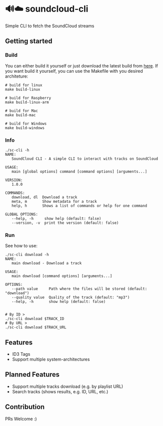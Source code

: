 # 🔊☁️ soundcloud-cli
Simple CLI to fetch the SoundCloud streams

## Getting started

### Build
You can either build it yourself or just download the latest build from [here](https://github.com/timoknapp/soundcloud-cli/actions?query=workflow%3ASoundCloud-CLI). If you want build it yourself, you can use the Makefile with you desired architeture:

```
# build for linux
make build-linux

# build for Raspberry
make build-linux-arm

# build for Mac
make build-mac

# build for Windows
make build-windows
```

### Info
```
./sc-cli -h
NAME:
   SoundCloud CLI - A simple CLI to interact with tracks on SoundCloud

USAGE:
   main [global options] command [command options] [arguments...]

VERSION:
   1.0.0

COMMANDS:
   download, dl  Download a track
   meta, m       Show metadata for a track
   help, h       Shows a list of commands or help for one command

GLOBAL OPTIONS:
   --help, -h     show help (default: false)
   --version, -v  print the version (default: false)

```

### Run
See how to use:
```
./sc-cli download -h
NAME:
   main download - Download a track

USAGE:
   main download [command options] [arguments...]

OPTIONS:
   --path value     Path where the files will be stored (default: "download")
   --quality value  Quality of the track (default: "mp3")
   --help, -h       show help (default: false)


# By ID >
./sc-cli download $TRACK_ID
# By URL >
./sc-cli download $TRACK_URL
```

## Features

- ID3 Tags
- Support multiple system-architectures

## Planned Features

- Support multiple tracks download (e.g. by playlist URL)
- Search tracks (shows results, e.g. ID, URL, etc.)


## Contribution

PRs Welcome :)
